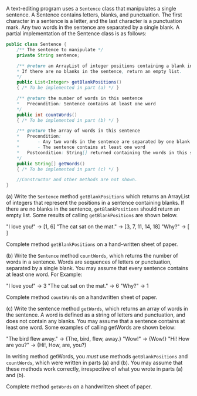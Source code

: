 A text-editing program uses a `Sentence` class that manipulates a single sentence. A Sentence contains letters, blanks, and punctuation. The first character in a sentence is a letter, and the last character is a punctuation mark. Any two words in the sentence are separated by a single blank. A partial implementation of the Sentence class is as follows:

```Java
public class Sentence {
    /** The sentence to manipulate */
    private String sentence;

    /** @return an ArrayList of integer positions containing a blank in this sentence.
    * If there are no blanks in the sentence, return an empty list.
    */
    public List<Integer> getBlankPositions()
    { /* To be implemented in part (a) */ }

    /** @return the number of words in this sentence
    *   Precondition: Sentence contains at least one word
    */
    public int countWords()
    { /* To be implemented in part (b) */ }

    /** @return the array of words in this sentence
    *   Precondition:
    *       - Any two words in the sentence are separated by one blank
    *       - The sentence contains at least one word
    *   Postcondition: String[] returned containing the words in this sentence
    */
    public String[] getWords()
    { /* To be implemented in part (c) */ }

    //Constructor and other methods are not shown.
}
```

(a) Write the `Sentence` method `getBlankPositions` which returns an ArrayList of integers that represent the positions in a sentence containing blanks. If there are no blanks in the sentence, `getBlankPositions` should return an empty list.
Some results of calling `getBlankPositions` are shown below.

"I love you!" -> [1, 6]
"The cat sat on the mat." -> [3, 7, 11, 14, 18]
"Why?" -> [ ]

Complete method `getBlankPositions` on a hand-written sheet of paper.


(b) Write the `Sentence` method `countWords`, which returns the number of words in a sentence. Words are sequences of letters or punctuation, separated by a single blank. You may assume that every sentence contains at least one word.
For Example:

"I love you!" -> 3
"The cat sat on the mat." -> 6
"Why?" -> 1

Complete method `countWords` on a handwritten sheet of paper.


(c) Write the sentence method `getWords`, which returns an array of words in the sentence. A word is defined as a string of letters and punctuation, and does not contain any blanks. You may assume that a sentence contains at least one word.
Some examples of calling getWords are shown below:

"The bird flew away." -> {The, bird, flew, away.}
"Wow!" -> {Wow!}
"Hi! How are you?" -> {Hi!, How, are, you?}

In writing method getWords, you _must_ use methods `getBlankPositions` and `countWords`, which were written in parts (a) and (b). You may assume that these methods work correctly, irrespective of what you wrote in parts (a) and (b).

Complete method `getWords` on a handwritten sheet of paper.
